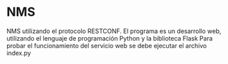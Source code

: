 # NMS
NMS utilizando el protocolo RESTCONF.
El programa es un desarrollo web, utilizando el lenguaje de programación Python y la biblioteca Flask
Para probar el funcionamiento del servicio web se debe ejecutar el archivo index.py
